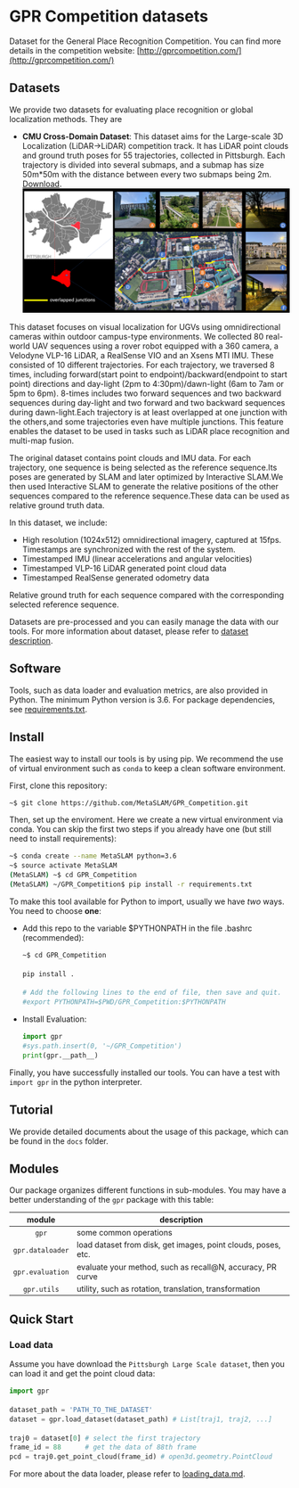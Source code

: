 # GPR Competition datasets

Dataset for the General Place Recognition Competition. You can find more details in the competition website: [http://gprcompetition.com/](http://gprcompetition.com/)

## Datasets

We provide two datasets for evaluating place recognition or global localization methods. They are

- **CMU Cross-Domain Dataset**: This dataset aims for the Large-scale 3D Localization (LiDAR→LiDAR) competition track. It has LiDAR point clouds and ground truth poses for 55 trajectories, collected in Pittsburgh. Each trajectory is divided into several submaps, and a submap has size 50m*50m with the distance between every two submaps being 2m. [Download](https://xxxx).  
    ![CMU_Lifelong](docs/data_pics/cmu_lifelong.png)

This dataset focuses on visual localization for UGVs using omnidirectional cameras within outdoor campus-type environments. We collected 80 real-world UAV sequences using a rover robot equipped with a 360 camera, a Velodyne VLP-16 LiDAR, a RealSense VIO and an Xsens MTI IMU. These consisted of 10 different trajectories. For each trajectory, we traversed 8 times, including forward(start point to endpoint)/backward(endpoint to start point) directions and day-light (2pm to 4:30pm)/dawn-light (6am to 7am or 5pm to 6pm). 8-times includes two forward sequences and two backward sequences during day-light and two forward and two backward sequences during dawn-light.Each trajectory is at least overlapped at one junction with the others,and some trajectories even have multiple junctions. This feature enables the dataset to be used in tasks such as LiDAR place recognition and multi-map fusion.

The original dataset contains point clouds and IMU data. For each trajectory, one sequence is being selected as the reference sequence.Its poses are generated by SLAM and later optimized by Interactive SLAM.We then used Interactive SLAM to generate the relative positions of the other sequences compared to the reference sequence.These data can be used as relative ground truth data.

In this dataset, we include:

* High resolution (1024x512) omnidirectional imagery, captured at 15fps. Timestamps are synchronized with the rest of the system.
* Timestamped IMU (linear accelerations and angular velocities)
* Timestamped VLP-16 LiDAR generated point cloud data
* Timestamped RealSense generated odometry data

Relative ground truth for each sequence compared with the corresponding selected reference sequence.

Datasets are pre-processed and you can easily manage the data with our tools. For more information about dataset, please refer to [dataset description](./docs/dataset_description.md).

## Software

Tools, such as data loader and evaluation metrics, are also provided in Python. The minimum Python version is 3.6. For package dependencies, see [requirements.txt](./requirements.txt).

## Install

The easiest way to install our tools is by using pip. We recommend the use of virtual environment such as `conda` to keep a clean software environment.

First, clone this repository:

```bash
~$ git clone https://github.com/MetaSLAM/GPR_Competition.git
```

Then, set up the enviroment. Here we create a new virtual environment via conda. You can skip the first two steps if you already have one (but still need to install requirements):

```bash
~$ conda create --name MetaSLAM python=3.6
~$ source activate MetaSLAM
(MetaSLAM) ~$ cd GPR_Competition
(MetaSLAM) ~/GPR_Competition$ pip install -r requirements.txt
```

To make this tool available for Python to import, usually we have *two* ways. You need to choose **one**:

- Add this repo to the variable $PYTHONPATH in the file .bashrc (recommended):

    ```bash
    ~$ cd GPR_Competition

    pip install .

    # Add the following lines to the end of file, then save and quit.
    #export PYTHONPATH=$PWD/GPR_Competition:$PYTHONPATH
    ```

- Install Evaluation:

    ```python
    import gpr
    #sys.path.insert(0, '~/GPR_Competition')
    print(gpr.__path__)
    ```

Finally, you have successfully installed our tools. You can have a test with `import gpr` in the python interpreter.

## Tutorial

We provide detailed documents about the usage of this package, which can be found in the `docs` folder.

## Modules

Our package organizes different functions in sub-modules. You may have a better understanding of the `gpr` package with this table:

module | description
:--:   |--
`gpr`|some common operations
`gpr.dataloader`|load dataset from disk, get images, point clouds, poses, etc.
`gpr.evaluation`|evaluate your method, such as recall@N, accuracy, PR curve
`gpr.utils`|utility, such as rotation, translation, transformation

## Quick Start

### Load data

Assume you have download the `Pittsburgh Large Scale dataset`, then you can load it and get the point cloud data:

```python
import gpr

dataset_path = 'PATH_TO_THE_DATASET'
dataset = gpr.load_dataset(dataset_path) # List[traj1, traj2, ...]

traj0 = dataset[0] # select the first trajectory
frame_id = 88      # get the data of 88th frame
pcd = traj0.get_point_cloud(frame_id) # open3d.geometry.PointCloud
```

For more about the data loader, please refer to [loading_data.md](./docs/loading_data.md).
